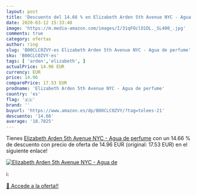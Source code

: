 ```yaml
---
layout: post
title: 'Descuento del 14.66 % en Elizabeth Arden 5th Avenue NYC - Agua de'
date: 2020-03-12 15:33:40
image: 'https://m.media-amazon.com/images/I/31qFOclO1DL._SL400_.jpg'
comments: true
category: ofertas
author: ring
slug: 'B00CLC0ZVY-es Elizabeth Arden 5th Avenue NYC - Agua de perfume'
sku: 'B00CLC0ZVY-es'
tags: [ 'arden','elizabeth', ]
actualPrice: 14.96 EUR
currency: EUR
price: 14.96
comparePrice: 17.53 EUR
prodname: 'Elizabeth Arden 5th Avenue NYC - Agua de perfume'
country: 'es'
flag: '🇪🇸'
brand: ''
buyurl: 'https://www.amazon.es/dp/B00CLC0ZVY/?tag=tolees-21'
descuento: '14.66'
average: '18.7025'
---
```


Tienes [Elizabeth Arden 5th Avenue NYC - Agua de perfume](https://www.amazon.es/dp/B00CLC0ZVY/?tag=tolees-21) con un 14.66 % de descuento con precio de oferta de 14.96 EUR (original: 17.53 EUR) en el siguiente enlace!

[![Elizabeth Arden 5th Avenue NYC - Agua de](https://m.media-amazon.com/images/I/31qFOclO1DL._SL400_.jpg)](https://www.amazon.es/dp/B00CLC0ZVY/?tag=tolees-21)

ℹ️:


[🛒 Accede a la oferta!!](https://www.amazon.es/dp/B00CLC0ZVY/?tag=tolees-21)
